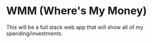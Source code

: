 # WMM (Where's My Money)

This will be a full stack web app that will show all of my spending/investments.
